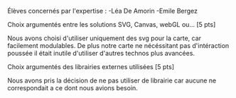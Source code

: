 Élèves concernés par l'expertise :
-Léa De Amorin
-Emile Bergez



Choix argumentés entre les solutions SVG,
Canvas, webGL ou... [5 pts]

Nous avons choisi d'utiliser uniquement des svg pour la carte, car facilement modulables. De plus notre carte ne nécéssitant pas d'intéraction poussée il était inutile d'utiliser d'autres technos plus avancées.

Choix argumentés des librairies externes utilisées
[5 pts]

Nous avons pris la décision de ne pas utiliser de librairie car aucune ne correspondait a ce dont nous avions besoin.

